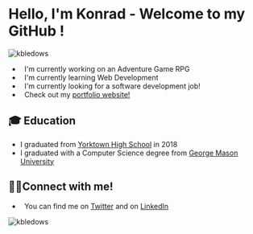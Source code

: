 # Hello, I'm **Konrad** - Welcome to my GitHub !

<p align="left"> <img src="https://komarev.com/ghpvc/?username=kbledows&label=Profile%20views&color=0e75b6&style=flat" alt="kbledows" /> </p>

- &nbsp; I'm currently working on an Adventure Game RPG
- &nbsp; I'm currently learning Web Development
- &nbsp; I'm currently looking for a software development job! 
- &nbsp; Check out my [portfolio website!](https://kbledows.github.io)

## 🎓 Education
- I graduated from [Yorktown High School](https://yhs.apsva.us/about-us/) in 2018
- I graduated with a Computer Science degree from [George Mason University](https://www.gmu.edu/)

## 🧑‍💻Connect with me!
- &nbsp; You can find me on [Twitter](https://twitter.com/kbledows) and on [LinkedIn](https://www.linkedin.com/in/konrad-bledowski-59482a1a1/)

<p><img align="left" src="https://github-readme-stats.vercel.app/api/top-langs?username=kbledows&show_icons=true&locale=en&theme=tokyonight" alt="kbledows" /></p>
